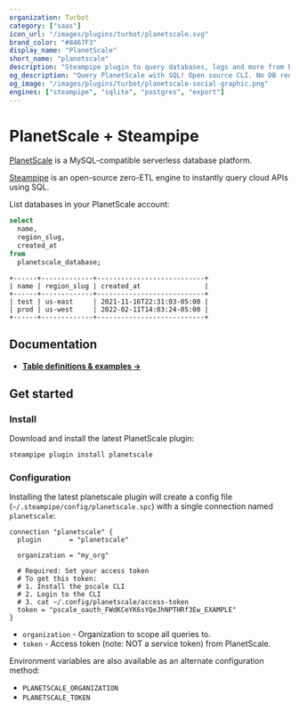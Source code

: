 ```yaml
---
organization: Turbot
category: ["saas"]
icon_url: "/images/plugins/turbot/planetscale.svg"
brand_color: "#8467F3"
display_name: "PlanetScale"
short_name: "planetscale"
description: "Steampipe plugin to query databases, logs and more from PlanetScale."
og_description: "Query PlanetScale with SQL! Open source CLI. No DB required."
og_image: "/images/plugins/turbot/planetscale-social-graphic.png"
engines: ["steampipe", "sqlite", "postgres", "export"]
---
```


# PlanetScale + Steampipe

[PlanetScale](https://planetscale.com) is a MySQL-compatible serverless database platform.

[Steampipe](https://steampipe.io) is an open-source zero-ETL engine to instantly query cloud APIs using SQL.

List databases in your PlanetScale account:

```sql
select
  name,
  region_slug,
  created_at
from
  planetscale_database;
```

```
+------+-------------+---------------------------+
| name | region_slug | created_at                |
+------+-------------+---------------------------+
| test | us-east     | 2021-11-16T22:31:03-05:00 |
| prod | us-west     | 2022-02-11T14:03:24-05:00 |
+------+-------------+---------------------------+
```

## Documentation

- **[Table definitions & examples →](/plugins/turbot/planetscale/tables)**

## Get started

### Install

Download and install the latest PlanetScale plugin:

```bash
steampipe plugin install planetscale
```

### Configuration

Installing the latest planetscale plugin will create a config file (`~/.steampipe/config/planetscale.spc`) with a single connection named `planetscale`:

```hcl
connection "planetscale" {
  plugin       = "planetscale"

  organization = "my_org"

  # Required: Set your access token
  # To get this token:
  # 1. Install the pscale CLI
  # 2. Login to the CLI
  # 3. cat ~/.config/planetscale/access-token
  token = "pscale_oauth_FWdKCeYK6sYQeJhNPTHRf3Ew_EXAMPLE"
}
```

- `organization` - Organization to scope all queries to.
- `token` - Access token (note: NOT a service token) from PlanetScale.

Environment variables are also available as an alternate configuration method:
* `PLANETSCALE_ORGANIZATION`
* `PLANETSCALE_TOKEN`


